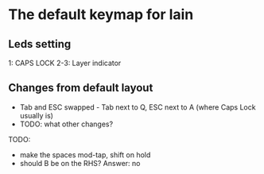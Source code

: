 # The default keymap for lain

## Leds setting
1: CAPS LOCK
2-3: Layer indicator

## Changes from default layout

- Tab and ESC swapped - Tab next to Q, ESC next to A (where Caps Lock usually is)
- TODO: what other changes?

TODO:

- make the spaces mod-tap, shift on hold
- should B be on the RHS? Answer: no
